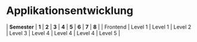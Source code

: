 # Applikationsentwicklung

| **Semester** | **1** | **2** | **3** | **4** | **5** | **6** | **7** | **8** |
| Frontend | Level 1 | Level 1 | Level 2 | Level 3 | Level 4 | Level 4 | Level 4 | Level 5 |

